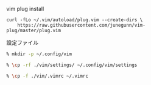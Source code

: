 
vim plug install

```
curl -fLo ~/.vim/autoload/plug.vim --create-dirs \
    https://raw.githubusercontent.com/junegunn/vim-plug/master/plug.vim
```

設定ファイル

```zsh
% mkdir -p ~/.config/vim

% \cp -rf ./vim/settings/ ~/.config/vim/settings

% \cp -f ./vim/.vimrc ~/.vimrc
```